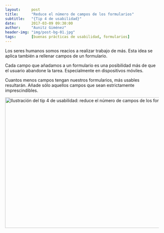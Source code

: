 ```yaml
---
layout:     post
title:      "Reduce el número de campos de los formularios"
subtitle:   "{Tip 4 de usabilidad}"
date:       2017-03-09 09:30:00
author:     "Aunitz Giménez"
header-img: "img/post-bg-01.jpg"
tags:       [buenas prácticas de usabilidad, formularios]
---
```


<p>Los seres humanos somos reacios a realizar trabajo de más. Esta idea se aplica también a rellenar campos de un formulario.</p>

<p>Cada campo que añadamos a un formulario es una posibilidad más de que el usuario abandone la tarea. Especialmente en dispositivos móviles.</p>

<p>Cuantos menos campos tengan nuestros formularios, más usables resultarán. Añade sólo aquellos campos que sean estrictamente imprescindibles.</p>

<p><img src="{{ site.baseurl }}/img/tip-4-reducir-campos-formulario.png" loading="lazy" alt="Ilustración del tip 4 de usabilidad: reduce el número de campos de los formularios" width="722" height="428"></p>